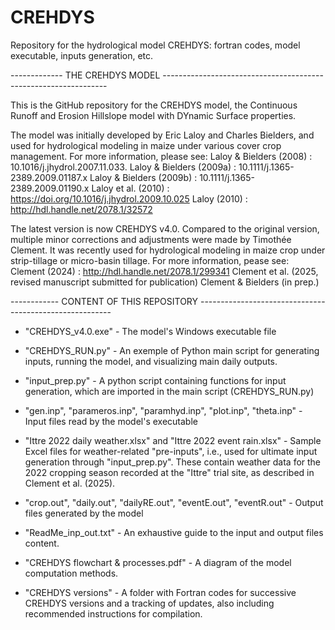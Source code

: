 # CREHDYS
Repository for the hydrological model CREHDYS: fortran codes, model executable, inputs generation, etc.

------------- THE CREHDYS MODEL ----------------------------------------------------------------

This is the GitHub repository for the CREHDYS model, the Continuous Runoff and Erosion Hillslope model with DYnamic Surface properties.

The model was initially developed by Eric Laloy and Charles Bielders, and used for hydrological modeling in maize under various cover crop management. For more information, please see:
	Laloy & Bielders (2008) : 10.1016/j.jhydrol.2007.11.033.
	Laloy & Bielders (2009a) : 10.1111/j.1365-2389.2009.01187.x
	Laloy & Bielders (2009b) : 10.1111/j.1365-2389.2009.01190.x
	Laloy et al. (2010) : https://doi.org/10.1016/j.jhydrol.2009.10.025
	Laloy (2010) : http://hdl.handle.net/2078.1/32572

The latest version is now CREHDYS v4.0. Compared to the original version, multiple minor corrections and adjustments were made by Timothée Clement. It was recently used for hydrological modeling in maize crop under strip-tillage or micro-basin tillage. For more information, pease see:
	Clement (2024) : http://hdl.handle.net/2078.1/299341
	Clement et al. (2025, revised manuscript submitted for publication)
	Clement & Bielders (in prep.)


------------ CONTENT OF THIS REPOSITORY --------------------------------------------------------

- "CREHDYS_v4.0.exe" - The model's Windows executable file

- "CREHDYS_RUN.py" - An exemple of Python main script for generating inputs, running the model, and visualizing main daily outputs.

- "input_prep.py" - A python script containing functions for input generation, which are imported in the main script (CREHDYS_RUN.py)

- "gen.inp", "parameros.inp", "paramhyd.inp", "plot.inp", "theta.inp" - Input files read by the model's executable

- "Ittre 2022 daily weather.xlsx" and "Ittre 2022 event rain.xlsx" - Sample Excel files for weather-related "pre-inputs", i.e., used for ultimate input generation through "input_prep.py". These contain weather data for the 2022 cropping season recorded at the "Ittre" trial site, as described in Clement et al. (2025).

- "crop.out", "daily.out", "dailyRE.out", "eventE.out", "eventR.out" - Output files generated by the model

- "ReadMe_inp_out.txt" - An exhaustive guide to the input and output files content.

- "CREHDYS flowchart & processes.pdf" - A diagram of the model computation methods.

- "CREHDYS versions" - A folder with Fortran codes for successive CREHDYS versions and a tracking of updates, also including recommended instructions for compilation.

